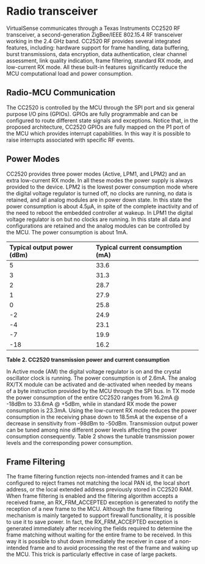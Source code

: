 # Radio transceiver #

VirtualSense communicates through a Texas Instruments CC2520 RF transceiver, a second-generation ZigBee/IEEE 802.15.4 RF transceiver working in the 2.4 GHz band. CC2520 RF provides several integrated features, including: hardware support for frame handling, data buffering, burst transmissions, data encryption, data authentication, clear channel assessment, link quality indication, frame filtering, standard RX mode, and low-current RX mode. All these built-in features significantly reduce the MCU computational load and power consumption.

## Radio-MCU Communication ##

The CC2520 is controlled by the MCU through the SPI port and six general purpose I/O pins (GPIOs). GPIOs are fully programmable and can be configured to route different state signals and exceptions. Notice that, in the proposed architecture, CC2520 GPIOs are fully mapped on the P1 port of the MCU which provides interrupt capabilities. In this way it is possible to raise interrupts associated with specific RF events.

## Power Modes ##


CC2520 provides three power modes (Active, LPM1, and LPM2) and an extra low-current RX mode. In all these modes the power supply is always provided to the device.
LPM2 is the lowest power consumption mode where the digital voltage regulator is turned off, no clocks are running, no data is retained, and all analog modules are in power down state. In this state the power consumption is about 4.5µA, in spite of the complete inactivity and of the need to reboot the embedded controller at wakeup.
In LPM1 the digital voltage regulator is on but no clocks are running. In this state all data and configurations are retained and the analog modules can be controlled by the MCU. The power consumption is about 1mA.


| **Typical output power (dBm)** | **Typical current consumption (mA)** |
|:-------------------------------|:-------------------------------------|
| 5 | 33.6 |
| 3 | 31.3 |
| 2 | 28.7 |
| 1 | 27.9 |
| 0 | 25.8 |
| -2 | 24.9 |
| -4 | 23.1 |
| -7 | 19.9 |
| -18 | 16.2 |

**Table 2. CC2520 transmission power and current consumption**

In Active mode (AM) the digital voltage regulator is on and the crystal oscillator clock is running. The power consumption is of 2.6mA.
The analog RX/TX module can be activated and de-activated when needed by means of a byte instruction provided by the MCU through the SPI bus. In TX mode the power consumption of the entire CC2520 ranges from 16.2mA @ -18dBm to 33.6mA @ +5dBm, while in standard RX mode the power consumption is 23.3mA. Using the low-current RX mode reduces the power consumption in the receiving phase down to 18.5mA at the expense of a decrease in sensitivity from -98dBm to -50dBm.
Transmission output power can be tuned among nine different power levels affecting the power consumption consequently. Table 2 shows the tunable transmission power levels and the corresponding power consumption.

## Frame Filtering ##


The frame filtering function rejects non-intended frames and it can be configured to reject frames not matching the local PAN id, the local short address, or the local extended address previously stored in CC2520 RAM. When frame filtering is enabled and the filtering algorithm accepts a received frame, an RX\_FRM\_ACCEPTED exception is generated to notify the reception of a new frame to the MCU.
Although the frame filtering mechanism is mainly targeted to support firewall functionality, it is possible to use it to save power. In fact, the RX\_FRM\_ACCEPTED exception is generated immediately after receiving the fields required to determine the frame matching without waiting for the entire frame to be received. In this way it is possible to shut down immediately the receiver in case of a non-intended frame and to avoid processing the rest of the frame and waking up the MCU. This trick is particularly effective in case of large packets.